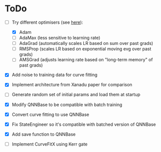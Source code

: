 # ToDo

- [ ] Try different optimisers (see [here](https://www.netket.org/docs/optimizers/)):  
  - [x] Adam  
  - [ ] AdaMax (less sensitive to learning rate)  
  - [ ] AdaGrad (automatically scales LR based on sum over past grads)  
  - [ ] RMSProp (scales LR based on exponential moving evg over past grads)  
  - [ ] AMSGrad (adjusts learning rate based on "long-term memory" of past grads)  
- [x] Add noise to training data for curve fitting  
- [x] Implement architecture from Xanadu paper for comparison  
- [ ] Generate random set of initial params and load them at startup

- [x] Modify QNNBase to be compatible with batch training   
- [x] Convert curve fitting to use QNNBase   
- [x] Fix StateEngineer so it's compatible with batched version of QNNBase
- [x] Add save function to QNNBase
- [ ] Implement CurveFitX using Kerr gate
